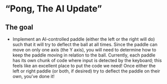 # “Pong, The AI Update”

## The goal

- Implement an AI-controlled paddle (either the left or the right will do) such that
  it will try to deflect the ball at all times. Since the paddle can move on only one
  axis (the Y axis), you will need to determine how to keep the paddle moving in relation
  to the ball. Currently, each paddle has its own chunk of code where input is detected by
  the keyboard; this feels like an excellent place to put the code we need! Once either the
  left or right paddle (or both, if desired) try to deflect the paddle on their own, you’ve
  done it!
